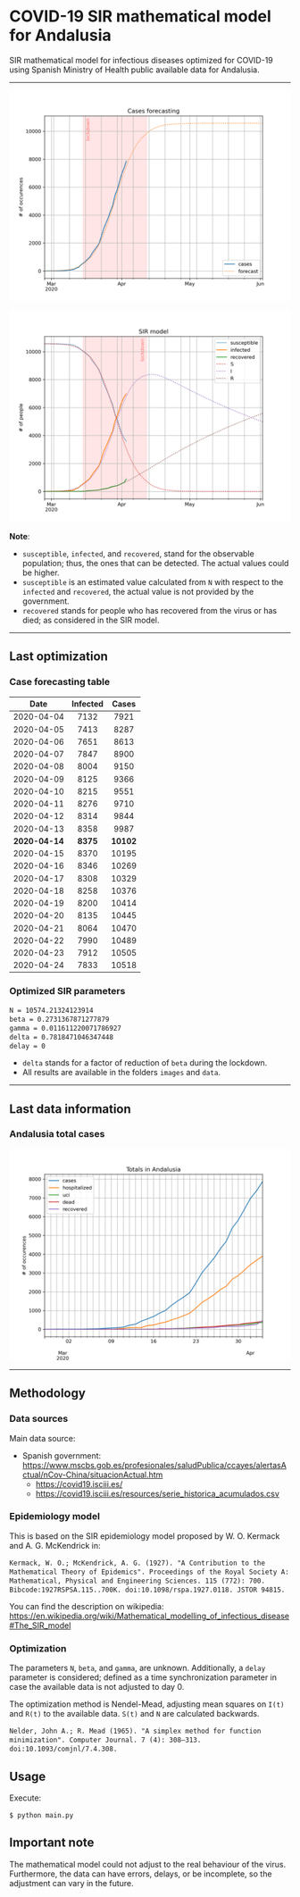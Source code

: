 # COVID-19 SIR mathematical model for Andalusia

SIR mathematical model for infectious diseases optimized for COVID-19 using Spanish Ministry of Health public available data for Andalusia.

-----

![sir-cases](https://github.com/agastalver/sir-covid-19-andalusia/raw/master/images/generated-sir-cases.png "SIR Model Cases")

![sir](https://github.com/agastalver/sir-covid-19-andalusia/raw/master/images/generated-sir.png "SIR Model")

**Note**: 

* `susceptible`, `infected`, and `recovered`, stand for the observable population; thus, the ones that can be detected. The actual values could be higher.
* `susceptible` is an estimated value calculated from `N` with respect to the `infected` and `recovered`, the actual value is not provided by the government.
* `recovered` stands for people who has recovered from the virus or has died; as considered in the SIR model.

-----

## Last optimization

### Case forecasting table

| Date           | Infected  | Cases      |
|:--------------:|:---------:|:----------:|
| 2020-04-04 | 7132 | 7921 |
| 2020-04-05 | 7413 | 8287 |
| 2020-04-06 | 7651 | 8613 |
| 2020-04-07 | 7847 | 8900 |
| 2020-04-08 | 8004 | 9150 |
| 2020-04-09 | 8125 | 9366 |
| 2020-04-10 | 8215 | 9551 |
| 2020-04-11 | 8276 | 9710 |
| 2020-04-12 | 8314 | 9844 |
| 2020-04-13 | 8358 | 9987 |
| **2020-04-14** | **8375** | **10102** |
| 2020-04-15 | 8370 | 10195 |
| 2020-04-16 | 8346 | 10269 |
| 2020-04-17 | 8308 | 10329 |
| 2020-04-18 | 8258 | 10376 |
| 2020-04-19 | 8200 | 10414 |
| 2020-04-20 | 8135 | 10445 |
| 2020-04-21 | 8064 | 10470 |
| 2020-04-22 | 7990 | 10489 |
| 2020-04-23 | 7912 | 10505 |
| 2020-04-24 | 7833 | 10518 |

### Optimized SIR parameters

```
N = 10574.21324123914
beta = 0.2731367871277879
gamma = 0.011611220071786927
delta = 0.7818471046347448
delay = 0
```

* `delta` stands for a factor of reduction of `beta` during the lockdown.
* All results are available in the folders `images` and `data`.

-----

## Last data information

### Andalusia total cases

![total](https://github.com/agastalver/sir-covid-19-andalusia/raw/master/images/generated-total.png "Total cases")

-----

## Methodology

### Data sources

Main data source:

* Spanish government: https://www.mscbs.gob.es/profesionales/saludPublica/ccayes/alertasActual/nCov-China/situacionActual.htm
  * https://covid19.isciii.es/
  * https://covid19.isciii.es/resources/serie_historica_acumulados.csv

### Epidemiology model

This is based on the SIR epidemiology model proposed by W. O. Kermack and A. G. McKendrick in:

```
Kermack, W. O.; McKendrick, A. G. (1927). "A Contribution to the Mathematical Theory of Epidemics". Proceedings of the Royal Society A: Mathematical, Physical and Engineering Sciences. 115 (772): 700. Bibcode:1927RSPSA.115..700K. doi:10.1098/rspa.1927.0118. JSTOR 94815.
```

You can find the description on wikipedia: https://en.wikipedia.org/wiki/Mathematical_modelling_of_infectious_disease#The_SIR_model

### Optimization

The parameters `N`, `beta`, and `gamma`, are unknown. Additionally, a `delay` parameter is considered; defined as a time synchronization parameter in case the available data is not adjusted to day 0.

The optimization method is Nendel-Mead, adjusting mean squares on `I(t)` and `R(t)` to the available data. `S(t)` and `N` are calculated backwards.

```
Nelder, John A.; R. Mead (1965). "A simplex method for function minimization". Computer Journal. 7 (4): 308–313. doi:10.1093/comjnl/7.4.308.
```

## Usage

Execute:

```
$ python main.py
```

## Important note

The mathematical model could not adjust to the real behaviour of the virus. Furthermore, the data can have errors, delays, or be incomplete, so the adjustment can vary in the future.
